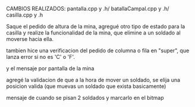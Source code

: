 CAMBIOS REALIZADOS: pantalla.cpp  y .h/ batallaCampal.cpp y .h/ casilla.cpp y .h

Saque el pedido de altura de la mina, agregué otro tipo de estado para la casilla y realize la funcionalidad de la mina, que elimine a un soldado al moverse hacia ella.

tambien hice una verificacion del pedido de columna o fila en "super", que lanza error si no es 'C' o 'F'.

y el mensaje por pantalla de la mina

agregé la validacion de que a la hora de mover un soldado, se elija una posicion valida (que muevas un soldado que exista basicamente)

mensaje de cuando se pisan 2 soldados y marcarlo en el bitmap
